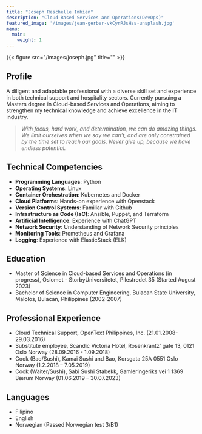 ```yaml
---
title: "Joseph Reschelle Imbien"
description: "Cloud-Based Services and Operations(DevOps)"
featured_image: '/images/jean-gerber-vkCyrRJsHss-unsplash.jpg'
menu:
  main:
    weight: 1
---
```

{{< figure src="/images/joseph.jpg" title="" >}}

## Profile

A diligent and adaptable professional with a diverse skill set and experience in both technical support and hospitality sectors. Currently pursuing a Masters degree in Cloud-based Services and Operations, aiming to strengthen my technical knowledge and achieve excellence in the IT industry.

> *With focus, hard work, and determination, we can do amazing things. We limit ourselves when we say we can't, and are only constrained by the time set to reach our goals. Never give up, because we have endless potential.*

## Technical Competencies

- **Programming Languages**: Python
- **Operating Systems**: Linux
- **Container Orchestration**: Kubernetes and Docker
- **Cloud Platforms**: Hands-on experience with Openstack
- **Version Control Systems**: Familiar with Github
- **Infrastructure as Code (IaC)**: Ansible, Puppet, and Terraform
- **Artificial Intelligence**: Experience with ChatGPT
- **Network Security**: Understanding of Network Security principles
- **Monitoring Tools**: Prometheus and Grafana
- **Logging**: Experience with ElasticStack (ELK)

## Education

- Master of Science in Cloud-based Services and Operations (in progress), Oslomet - StorbyUniversitetet, Pilestredet 35 (Started August 2023)
- Bachelor of Science in Computer Engineering, Bulacan State University, Malolos, Bulacan, Philippines (2002-2007)

## Professional Experience

- Cloud Technical Support, OpenText Philippines, Inc. (21.01.2008-29.03.2016)
- Substitute employee, Scandic Victoria Hotel, Rosenkrantz' gate 13, 0121 Oslo Norway (28.09.2016 - 1.09.2018)
- Cook (Bao/Sushi), Kamai Sushi and Bao, Korsgata 25A 0551 Oslo Norway (1.2.2018 – 7.05.2019)
- Cook (Waiter/Sushi), Sabi Sushi Stabekk, Gamleringeriks vei 1 1369 Bærum Norway (01.06.2019 – 30.07.2023)

## Languages

- Filipino
- English
- Norwegian (Passed Norwegian test 3/B1)


